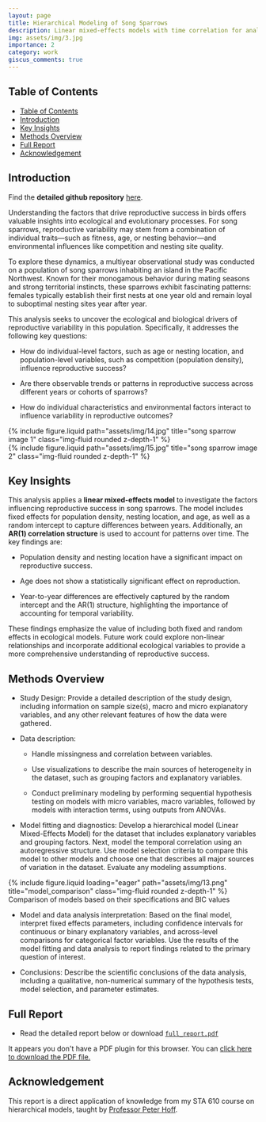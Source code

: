 ```yaml
---
layout: page
title: Hierarchical Modeling of Song Sparrows
description: Linear mixed-effects models with time correlation for analyzing avian reproduction.
img: assets/img/3.jpg
importance: 2
category: work
giscus_comments: true
---
```


## Table of Contents
- [Table of Contents](#table-of-contents)
- [Introduction](#introduction)
- [Key Insights](#key-insights)
- [Methods Overview](#methods-overview)
- [Full Report](#full-report)
- [Acknowledgement](#acknowledgement)


## Introduction

Find the **detailed github repository** [here](https://github.com/minhanhto09/hierachical_models/tree/main).


Understanding the factors that drive reproductive success in birds offers valuable insights into ecological and evolutionary processes. For song sparrows, reproductive variability may stem from a combination of individual traits—such as fitness, age, or nesting behavior—and environmental influences like competition and nesting site quality.

To explore these dynamics, a multiyear observational study was conducted on a population of song sparrows inhabiting an island in the Pacific Northwest. Known for their monogamous behavior during mating seasons and strong territorial instincts, these sparrows exhibit fascinating patterns: females typically establish their first nests at one year old and remain loyal to suboptimal nesting sites year after year.

This analysis seeks to uncover the ecological and biological drivers of reproductive variability in this population. Specifically, it addresses the following key questions:

- How do individual-level factors, such as age or nesting location, and population-level variables, such as competition (population density), influence reproductive success?
    
- Are there observable trends or patterns in reproductive success across different years or cohorts of sparrows?
    
- How do individual characteristics and environmental factors interact to influence variability in reproductive outcomes?


<div class="row justify-content-sm-center">
    <div class="col-sm-8 mt-3 mt-md-0">
        {% include figure.liquid path="assets/img/14.jpg" title="song sparrow image 1" class="img-fluid rounded z-depth-1" %}
    </div>
    <div class="col-sm-4 mt-3 mt-md-0">
        {% include figure.liquid path="assets/img/15.jpg" title="song sparrow image 2" class="img-fluid rounded z-depth-1" %}
    </div>
</div>


## Key Insights


This analysis applies a **linear mixed-effects model** to investigate the factors influencing reproductive success in song sparrows. The model includes fixed effects for population density, nesting location, and age, as well as a random intercept to capture differences between years. Additionally, an **AR(1) correlation structure** is used to account for patterns over time. The key findings are:

- Population density and nesting location have a significant impact on reproductive success.
    
- Age does not show a statistically significant effect on reproduction.
    
- Year-to-year differences are effectively captured by the random intercept and the AR(1) structure, highlighting the importance of accounting for temporal variability.

These findings emphasize the value of including both fixed and random effects in ecological models. Future work could explore non-linear relationships and incorporate additional ecological variables to provide a more comprehensive understanding of reproductive success.


## Methods Overview


- Study Design: Provide a detailed description of the study design, including information on sample size(s), macro and micro explanatory variables, and any other relevant features of how the data were gathered.

- Data description: 

    - Handle missingness and correlation between variables.

    - Use visualizations to describe the main sources of heterogeneity in the dataset, such as grouping factors and explanatory variables.

    - Conduct preliminary modeling by performing sequential hypothesis testing on models with micro variables, macro variables, followed by models with interaction terms, using outputs from ANOVAs.  

- Model fitting and diagnostics: Develop a hierarchical model (Linear Mixed-Effects Model) for the dataset that includes explanatory variables and grouping factors. Next, model the temporal correlation using an autoregressive structure. Use model selection criteria to compare this model to other models and choose one that describes all major sources of variation in the dataset. Evaluate any modeling assumptions.

<div class="row">
    <div class="col-sm mt-3 mt-md-0">
        {% include figure.liquid loading="eager" path="assets/img/13.png" title="model_comparison" class="img-fluid rounded z-depth-1" %}
    </div>
</div>
<div class="caption">
    Comparison of models based on their specifications and BIC values
</div>

- Model and data analysis interpretation: Based on the final model, interpret fixed effects parameters, including confidence intervals for continuous or binary explanatory variables, and across-level comparisons for categorical factor variables. Use the results of the model fitting and data analysis to report findings related to the primary question of interest.

- Conclusions:  Describe the scientific conclusions of the data analysis, including a qualitative, non-numerical summary of the hypothesis tests, model selection, and parameter estimates. 


## Full Report


   - Read the detailed report below or download [`full_report.pdf`](/assets/pdf/sparrow.pdf)

<div class="row">
    <div class="col-sm mt-3 mt-md-0">
        <object data="/assets/pdf/sparrow.pdf" type="application/pdf" width="100%" height="800px">
            <p>It appears you don't have a PDF plugin for this browser. You can <a href="/assets/pdf/sparrow.pdf">click here to download the PDF file.</a></p>
        </object>
    </div>
</div>


## Acknowledgement


This report is a direct application of knowledge from my STA 610 course on hierarchical models, taught by [Professor Peter Hoff](https://pdhoff.github.io/).
